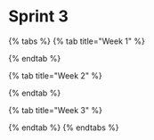 # Sprint 3

{% tabs %}
{% tab title="Week 1" %}

{% endtab %}

{% tab title="Week 2" %}

{% endtab %}

{% tab title="Week 3" %}

{% endtab %}
{% endtabs %}
